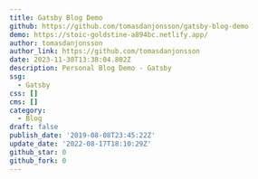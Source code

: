 ```yaml
---
title: Gatsby Blog Demo
github: https://github.com/tomasdanjonsson/gatsby-blog-demo
demo: https://stoic-goldstine-a894bc.netlify.app/
author: tomasdanjonsson
author_link: https://github.com/tomasdanjonsson
date: 2023-11-30T13:38:04.802Z
description: Personal Blog Demo - Gatsby
ssg:
  - Gatsby
css: []
cms: []
category:
  - Blog
draft: false
publish_date: '2019-08-08T23:45:22Z'
update_date: '2022-08-17T18:10:29Z'
github_star: 0
github_fork: 0
---
```

